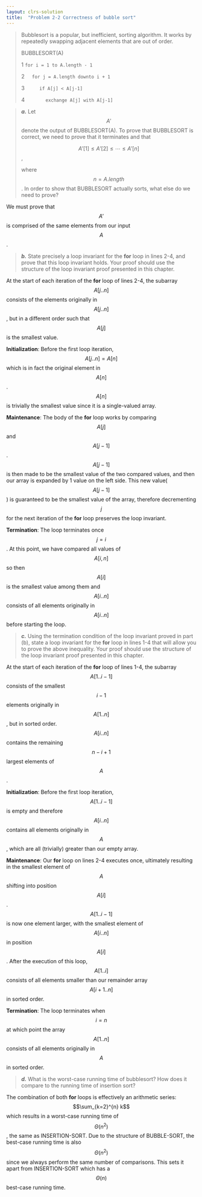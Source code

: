 ```yaml
---
layout: clrs-solution
title:  "Problem 2-2 Correctness of bubble sort"
---
```

>Bubblesort is a popular, but inefficient, sorting algorithm. It works by repeatedly swapping adjacent elements that are out of order.
>
>BUBBLESORT(A)
>
>1 `for i = 1 to A.length - 1`
>
>2 &nbsp;&nbsp;&nbsp;&nbsp;`for j = A.length downto i + 1`
>
>3 &nbsp;&nbsp;&nbsp;&nbsp;&nbsp;&nbsp;&nbsp;&nbsp; `if A[j] < A[j-1]`
>
>4 &nbsp;&nbsp;&nbsp;&nbsp;&nbsp;&nbsp;&nbsp;&nbsp;&nbsp;&nbsp;&nbsp;&nbsp; `exchange A[j] with A[j-1]`

> ***a.*** Let $$A'$$ denote the output of BUBBLESORT(A). To prove that BUBBLESORT is correct, we need to prove that it terminates and that
>
> $$A'[1] \leq A'[2] \leq \cdots \leq A'[n]$$,
>
>where $$n = A.length$$. In order to show that BUBBLESORT actually sorts, what else do we need to prove?

We must prove that $$A'$$ is comprised of the same elements from our input $$A$$.

>***b.*** State precisely a loop invariant for the **for** loop in lines 2-4, and prove that this loop invariant holds. Your proof should use the structure of the loop invariant proof presented in this chapter.

At the start of each iteration of the **for** loop of lines 2-4, the subarray $$A[j..n]$$ consists of the elements originally in $$A[j..n]$$, but in a different order such that $$A[j]$$ is the smallest value.

**Initialization**: Before the first loop iteration, $$A[j..n] = A[n]$$ which is in fact the original element in $$A[n]$$. $$A[n]$$ is trivially the smallest value since it is a single-valued array.

**Maintenance**: The body of the **for** loop works by comparing $$A[j]$$ and $$A[j-1]$$. $$A[j-1]$$ is then made to be the smallest value of the two compared values, and then our array is expanded by 1 value on the left side. This new value($$A[j-1]$$) is guaranteed to be the smallest value of the array, therefore decrementing $$j$$ for the next iteration of the **for** loop preserves the loop invariant.

**Termination**: The loop terminates once $$j = i$$. At this point, we have compared all values of $$A[i, n]$$ so then $$A[i]$$ is the smallest value among them and $$A[i..n]$$ consists of all elements originally in $$A[i..n]$$ before starting the loop.

>***c.*** Using the termination condition of the loop invariant proved in part (b), state a loop invariant for the **for** loop in lines 1-4 that will allow you to prove the above inequality. Your proof should use the structure of the loop invariant proof presented in this chapter.

At the start of each iteration of the **for** loop of lines 1-4, the subarray $$A[1..i-1]$$ consists of the smallest $$i-1$$ elements originally in $$A[1..n]$$, but in sorted order. $$A[i..n]$$ contains the remaining $$n - i + 1$$ largest elements of $$A$$. 

**Initialization**: Before the first loop iteration, $$A[1..i-1]$$ is empty and therefore $$A[i..n]$$ contains all elements originally in $$A$$, which are all (trivially) greater than our empty array.

**Maintenance**: Our **for** loop on lines 2-4 executes once, ultimately resulting in the smallest element of $$A$$ shifting into position $$A[i]$$. $$A[1..i-1]$$ is now one element larger, with the smallest element of $$A[i..n]$$ in position $$A[i]$$. After the execution of this loop, $$A[1..i]$$ consists of all elements smaller than our remainder array $$A[i+1..n]$$ in sorted order.

**Termination**: The loop terminates when $$i = n$$ at which point the array $$A[1..n]$$ consists of all elements originally in $$A$$ in sorted order.

>***d.*** What is the worst-case running time of bubblesort? How does it compare to the running time of insertion sort?

The combination of both **for** loops is effectively an arithmetic series: $$\sum_{k=2}^{n} k$$ which results in a worst-case running time of $$\Theta (n^2)$$, the same as INSERTION-SORT. Due to the structure of BUBBLE-SORT, the best-case running time is also $$\Theta (n^2)$$ since we always perform the same number of comparisons. This sets it apart from INSERTION-SORT which has a  $$\Theta (n)$$ best-case running time.